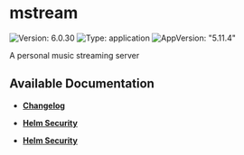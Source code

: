 # mstream

![Version: 6.0.30](https://img.shields.io/badge/Version-6.0.30-informational?style=flat-square) ![Type: application](https://img.shields.io/badge/Type-application-informational?style=flat-square) ![AppVersion: "5.11.4"](https://img.shields.io/badge/AppVersion-"5.11.4"-informational?style=flat-square)

A personal music streaming server

## Available Documentation

- [**Changelog**](CHANGELOG)

- [**Helm Security**](container-security)

- [**Helm Security**](helm-security)

